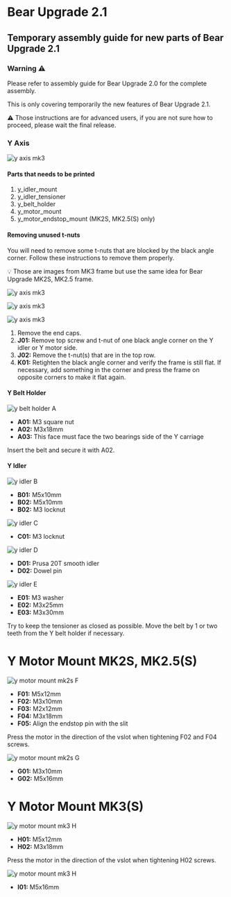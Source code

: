 # Bear Upgrade 2.1

## Temporary assembly guide for new parts of Bear Upgrade 2.1




### Warning :warning:

Please refer to assembly guide for Bear Upgrade 2.0 for the complete assembly.

This is only covering temporarily the new features of Bear Upgrade 2.1.

:warning: Those instructions are for advanced users, if you are not sure how to proceed, please wait the final release.


### Y Axis

![y axis mk3](img_assembly_guide/y_axis_mk3_01.jpg)

#### Parts that needs to be printed

  1. y_idler_mount
  1. y_idler_tensioner
  1. y_belt_holder
  1. y_motor_mount
  1. y_motor_endstop_mount (MK2S, MK2.5(S) only)


#### Removing unused t-nuts

You will need to remove some t-nuts that are blocked by the black angle corner. Follow these instructions to remove them properly.

:bulb: Those are images from MK3 frame but use the same idea for Bear Upgrade MK2S, MK2.5 frame.

![y axis mk3](img_assembly_guide/y_axis_mk3_02.jpg)

![y axis mk3](img_assembly_guide/y_axis_mk3_03.jpg)

![y axis mk3](img_assembly_guide/y_axis_mk3_04.jpg)

  1. Remove the end caps.
  1. **J01:** Remove top screw and t-nut of one black angle corner on the Y idler or Y motor side.
  1. **J02:** Remove the t-nut(s) that are in the top row.
  1. **K01:** Retighten the black angle corner and verify the frame is still flat. If necessary, add something in the corner and press the frame on opposite corners to make it flat again.


#### Y Belt Holder

![y belt holder A](img_assembly_guide/y_belt_holder.jpg)
  * **A01:** M3 square nut
  * **A02:** M3x18mm
  * **A03:** This face must face the two bearings side of the Y carriage

Insert the belt and secure it with A02.


#### Y Idler

![y idler B](img_assembly_guide/y_idler_01.jpg)
* **B01:** M5x10mm
* **B02:** M5x10mm
* **B02:** M3 locknut

![y idler C](img_assembly_guide/y_idler_02.jpg)
* **C01:** M3 locknut

![y idler D](img_assembly_guide/y_idler_03.jpg)
* **D01:** Prusa 20T smooth idler
* **D02:** Dowel pin

![y idler E](img_assembly_guide/y_idler_04.jpg)
* **E01:** M3 washer
* **E02:** M3x25mm
* **E03:** M3x30mm

Try to keep the tensioner as closed as possible. Move the belt by 1 or two teeth from the Y belt holder if necessary.


# Y Motor Mount MK2S, MK2.5(S)

![y motor mount mk2s F](img_assembly_guide/y_motor_mount_mk2s_01.jpg)
* **F01:** M5x12mm
* **F02:** M3x10mm
* **F03:** M2x12mm
* **F04:** M3x18mm
* **F05:** Align the endstop pin with the slit

Press the motor in the direction of the vslot when tightening F02 and F04 screws.

![y motor mount mk2s G](img_assembly_guide/y_motor_mount_mk2s_02.jpg)
* **G01:** M3x10mm
* **G02:** M5x16mm


# Y Motor Mount MK3(S)

![y motor mount mk3 H](img_assembly_guide/y_motor_mount_mk3_01.jpg)
* **H01:** M5x12mm
* **H02:** M3x18mm

Press the motor in the direction of the vslot when tightening H02 screws.

![y motor mount mk3 H](img_assembly_guide/y_motor_mount_mk3_02.jpg)
* **I01:** M5x16mm
